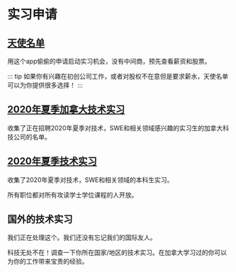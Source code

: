 # 实习申请

## [天使名单](https://angel.co/jobs)

用这个app偷偷的申请启动实习机会，没有中间商，预先查看薪资和股票。

::: tip
如果你有兴趣在初创公司工作，或者对股权不在意但是要求薪水，天使名单可以为你提供很多选择！
::: 

## [2020年夏季加拿大技术实习](https://github.com/ChrisDryden/Canadian-Tech-Internships-Summer-2020)

收集了正在招聘2020年夏季对技术，SWE和相关领域感兴趣的实习生的加拿大科技公司的名单。

## [2020年夏季技术实习](https://github.com/elaine-zheng/summer2020internships)

收集了2020年夏季对技术，SWE和相关领域的本科生实习。

所有职位都对所有攻读学士学位课程的人开放。

## 国外的技术实习

我们正在处理这个。我们还没有忘记我们的国际友人。

科技无处不在！调查一下你所在国家/地区的技术实习。在加拿大学习过的你可以为你的工作带来宝贵的经验。